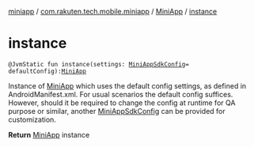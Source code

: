 [miniapp](../../index.md) / [com.rakuten.tech.mobile.miniapp](../index.md) / [MiniApp](index.md) / [instance](./instance.md)

# instance

`@JvmStatic fun instance(settings: `[`MiniAppSdkConfig`](../-mini-app-sdk-config/index.md)` = defaultConfig): `[`MiniApp`](index.md)

Instance of [MiniApp](index.md) which uses the default config settings,
as defined in AndroidManifest.xml. For usual scenarios the default config suffices.
However, should it be required to change the config at runtime for QA purpose or similar,
another [MiniAppSdkConfig](../-mini-app-sdk-config/index.md) can be provided for customization.

**Return**
[MiniApp](index.md) instance

